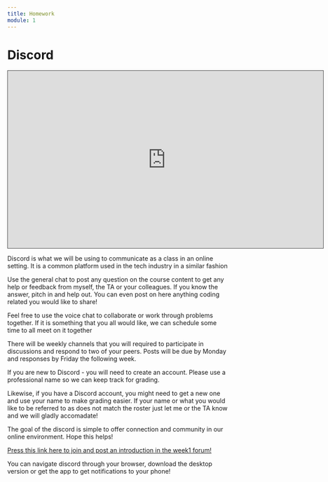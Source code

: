 ```yaml
---
title: Homework
module: 1
---
```


# Discord

<iframe src="https://umontana.hosted.panopto.com/Panopto/Pages/Embed.aspx?id=2dd165a4-5dc4-40b4-84c7-b0f40176bec8&autoplay=false&offerviewer=true&showtitle=false&showbrand=false&captions=false&interactivity=none" height="405" width="720" style="border: 1px solid #464646;" allowfullscreen allow="autoplay" aria-label="Panopto Embedded Video Player"></iframe>

<p>Discord is what we will be using to communicate as a class in an online setting. It is a common platform used in the tech industry in a similar fashion</p>
<p>Use the general chat to post any question on the course content to get any help or feedback from myself, the TA or your colleagues. If you know the answer, pitch in and help out. You can even post on here anything coding related you would like to share!</p>
<p>Feel free to use the voice chat to collaborate or work through problems together. If it is something that you all would like, we can schedule some time to all meet on it together</p>
<p>There will be weekly channels that you will required to participate in discussions and respond to two of your peers. Posts will be due by Monday and responses by Friday the following week.</p>
<p>If you are new to Discord - you will need to create an account. Please use a professional name so we can keep track for grading.</p>
<p>Likewise, if you have a Discord account, you might need to get a new one and use your name to make grading easier. If your name or what you would like to be referred to as does not match the roster just let me or the TA know and we will gladly accomadate!</p>
<p>The goal of the discord is simple to offer connection and community in our online environment. Hope this helps! </p>

<p><a href="https://discord.gg/bEzNZp2X48">Press this link here to join and post an introduction in the week1 forum!</a>
<p>You can navigate discord through your browser, download the desktop version or get the app to get notifications to your phone! </p>
